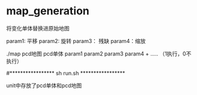 # map_generation
将变化单体替换进原始地图

param1: 平移
param2: 旋转
param3： 残缺
param4：缩放

./map pcd地图 pcd单体 param1 param2 param3 param4  + .....  （1执行，0不执行）

#*****************     sh run.sh    *****************

unit中存放了pcd单体和pcd地图

